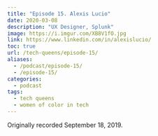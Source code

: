 ```yaml
---
title: "Episode 15. Alexis Lucio"
date: 2020-03-08
description: "UX Designer, Splunk"
image: https://i.imgur.com/XB8V1fO.jpg
link: https://www.linkedin.com/in/alexislucio/
toc: true
url: /tech-queens/episode-15/
aliases:
  - /podcast/episode-15/
  - /episode-15/
categories:
  - podcast
tags:
  - tech queens
  - women of color in tech
---
```


Originally recorded September 18, 2019.
